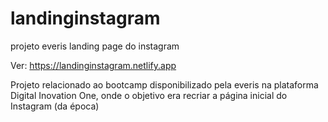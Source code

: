 # landinginstagram
projeto everis landing page do instagram

Ver: https://landinginstagram.netlify.app

Projeto relacionado ao bootcamp disponibilizado pela everis na plataforma Digital Inovation One, onde o objetivo era recriar a página inicial do Instagram (da época)
